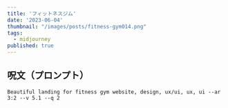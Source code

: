 ```yaml
---
title: 'フィットネスジム'
date: '2023-06-04'
thumbnail: "/images/posts/fitness-gym014.png"
tags:
  - midjourney
published: true
---
```


## 呪文（プロンプト）
```
Beautiful landing for fitness gym website, design, ux/ui, ux, ui --ar 3:2 --v 5.1 --q 2
```